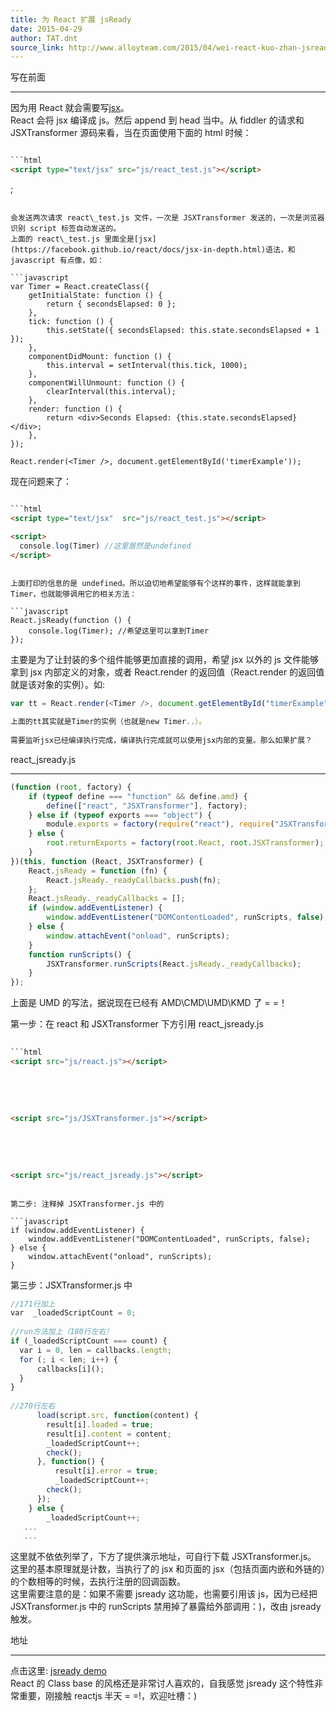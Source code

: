 ```yaml
---
title: 为 React 扩展 jsReady
date: 2015-04-29
author: TAT.dnt
source_link: http://www.alloyteam.com/2015/04/wei-react-kuo-zhan-jsready/
---
```


<!-- {% raw %} - for jekyll -->

写在前面  

* * *

因为用 React 就会需要写[jsx](https://facebook.github.io/react/docs/jsx-in-depth.html)。  
React 会将 jsx 编译成 js。然后 append 到 head 当中。从 fiddler 的请求和 JSXTransformer 源码来看，当在页面使用下面的 html 时候：

````html

```html
<script type="text/jsx" src="js/react_test.js"></script>
````

;

````

会发送两次请求 react\_test.js 文件，一次是 JSXTransformer 发送的，一次是浏览器识别 script 标签自动发送的。  
上面的 react\_test.js 里面全是[jsx](https://facebook.github.io/react/docs/jsx-in-depth.html)语法，和 javascript 有点像，如：

```javascript
var Timer = React.createClass({
    getInitialState: function () {
        return { secondsElapsed: 0 };
    },
    tick: function () {
        this.setState({ secondsElapsed: this.state.secondsElapsed + 1 });
    },
    componentDidMount: function () {
        this.interval = setInterval(this.tick, 1000);
    },
    componentWillUnmount: function () {
        clearInterval(this.interval);
    },
    render: function () {
        return <div>Seconds Elapsed: {this.state.secondsElapsed}</div>;
    },
});
````

    React.render(<Timer />, document.getElementById('timerExample'));

现在问题来了：

````html

```html
<script type="text/jsx"  src="js/react_test.js"></script>
````

```html
<script>
  console.log(Timer) //这里居然是undefined
</script>
```

````

上面打印的信息的是 undefined。所以迫切地希望能够有个这样的事件，这样就能拿到 Timer，也就能够调用它的相关方法：

```javascript
React.jsReady(function () {
    console.log(Timer); //希望这里可以拿到Timer
});
````

主要是为了让封装的多个组件能够更加直接的调用，希望 jsx 以外的 js 文件能够拿到 jsx 内部定义的对象，或者 React.render 的返回值（React.render 的返回值就是该对象的实例）。如:

```javascript
var tt = React.render(<Timer />, document.getElementById("timerExample"));
```

```javascript
上面的tt其实就是Timer的实例（也就是new Timer..）。
 
需要监听jsx已经编译执行完成，编译执行完成就可以使用jsx内部的变量。那么如果扩展？
```

react_jsready.js  

* * *

```javascript
(function (root, factory) {
    if (typeof define === "function" && define.amd) {
        define(["react", "JSXTransformer"], factory);
    } else if (typeof exports === "object") {
        module.exports = factory(require("react"), require("JSXTransformer"));
    } else {
        root.returnExports = factory(root.React, root.JSXTransformer);
    }
})(this, function (React, JSXTransformer) {
    React.jsReady = function (fn) {
        React.jsReady._readyCallbacks.push(fn);
    };
    React.jsReady._readyCallbacks = [];
    if (window.addEventListener) {
        window.addEventListener("DOMContentLoaded", runScripts, false);
    } else {
        window.attachEvent("onload", runScripts);
    }
    function runScripts() {
        JSXTransformer.runScripts(React.jsReady._readyCallbacks);
    }
});
```

上面是 UMD 的写法，据说现在已经有 AMD\\CMD\\UMD\\KMD 了 = =！

第一步：在 react 和 JSXTransformer 下方引用 react_jsready.js

````html
    
```html
<script src="js/react.js"></script>
````

  

    

```html
<script src="js/JSXTransformer.js"></script>
```

 

     

```html
<script src="js/react_jsready.js"></script>
```

````

第二步: 注释掉 JSXTransformer.js 中的

```javascript
if (window.addEventListener) {
    window.addEventListener("DOMContentLoaded", runScripts, false);
} else {
    window.attachEvent("onload", runScripts);
}
````

第三步：JSXTransformer.js 中

```javascript
//171行加上
var  _loadedScriptCount = 0;
 
//run方法加上（180行左右）
if (_loadedScriptCount === count) {
  var i = 0, len = callbacks.length;
  for (; i < len; i++) {
      callbacks[i]();
  }
}
 
//270行左右
      load(script.src, function(content) {
        result[i].loaded = true;
        result[i].content = content;
        _loadedScriptCount++;
        check();
      }, function() {
          result[i].error = true;
          _loadedScriptCount++;
        check();
      });
    } else {
        _loadedScriptCount++;
   ...
   ...
```

这里就不依依列举了，下方了提供演示地址，可自行下载 JSXTransformer.js。  
这里的基本原理就是计数，当执行了的 jsx 和页面的 jsx（包括页面内嵌和外链的）的个数相等的时候，去执行注册的回调函数。  
这里需要注意的是：如果不需要 jsready 这功能，也需要引用该 js，因为已经把 JSXTransformer.js 中的 runScripts 禁用掉了暴露给外部调用：)，改由 jsready 触发。

地址  

* * *

点击这里: [jsready demo](http://kmdjs.github.io/jsready/)  
React 的 Class base 的风格还是非常讨人喜欢的，自我感觉 jsready 这个特性非常重要，刚接触 reactjs 半天 = =!，欢迎吐槽：)

<!-- {% endraw %} - for jekyll -->